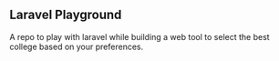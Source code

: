 ## Laravel Playground

A repo to play with laravel while building a web tool to select the best college based on your preferences.
